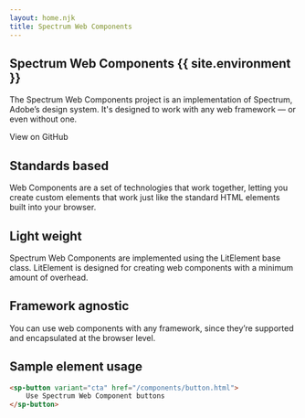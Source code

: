```yaml
---
layout: home.njk
title: Spectrum Web Components
---
```


<section id="hero">
    <div class="spectrum-Article">
        <h1 class="spectrum-Heading1--display">
            Spectrum Web Components {{ site.environment }}
        </h1>
    </div>
    <p class="spectrum-Body3">
        The Spectrum Web Components project is an implementation of <sp-link href="https://spectrum.adobe.com/">Spectrum, Adobe’s design system</sp-link>. It's designed to work with any web framework — or even without one.
    </p>
    <div id="hero-buttons">
        <sp-button
            href="https://github.com/adobe/spectrum-web-components"
            variant="primary"
        >
            View on GitHub
        </sp-button>
    </div>
</section>
<section id="features">
    <div class="feature">
        <h2 class="spectrum-Heading4">
            Standards based
        </h2>
        <p class="spectrum-Body3">
            <sp-link
                href="https://developer.mozilla.org/en-US/docs/Web/Web_Components"
            >Web Components</sp-link> are a set of technologies that work together, letting
            you create custom elements that work just like the
            standard HTML elements built into your browser.
        </p>
    </div>
    <div class="feature">
        <h2 class="spectrum-Heading4">
            Light weight
        </h2>
        <p class="spectrum-Body3">
            Spectrum Web Components are implemented using the
            <sp-link
                href="https://lit-element.polymer-project.org/"
            >LitElement</sp-link> base class. LitElement is designed for creating web
            components with a minimum amount of overhead.
        </p>
    </div>
    <div class="feature">
        <h2 class="spectrum-Heading4">
            Framework agnostic
        </h2>
        <p class="spectrum-Body3">
            You can use web components with any framework, since
            they’re supported and encapsulated at the browser level.
        </p>
    </div>
</section>
<section id="example">
    <h2 class="spectrum-Heading">
        Sample element usage
    </h2>

```html
<sp-button variant="cta" href="/components/button.html">
    Use Spectrum Web Component buttons
</sp-button>
```

</section>
